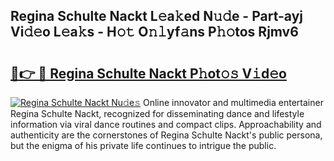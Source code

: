 ## Regina Schulte Nackt L𝚎a𝚔ed N𝚞𝚍e - Part-ayj Vi𝚍𝚎o L𝚎a𝚔s - H𝚘𝚝 O𝚗𝚕yf𝚊ns P𝚑𝚘tos Rjmv6

# <h2><a href="http://kfdfpom.oniu.top/?m=Regina+Schulte+Nackt">🔗👉 🔴 Regina Schulte Nackt P𝚑ot𝚘𝚜 V𝚒d𝚎o</a></h2>

[![Regina Schulte Nackt Nu𝚍e𝚜](https://i.imgur.com/0qMVB7G.gif)](http://kfdfpom.oniu.top/?m=Regina+Schulte+Nackt)
Online innovator and multimedia entertainer Regina Schulte Nackt, recognized for disseminating dance and lifestyle information via viral dance routines and compact clips. Approachability and authenticity are the cornerstones of Regina Schulte Nackt's public persona, but the enigma of his private life continues to intrigue the public.  
